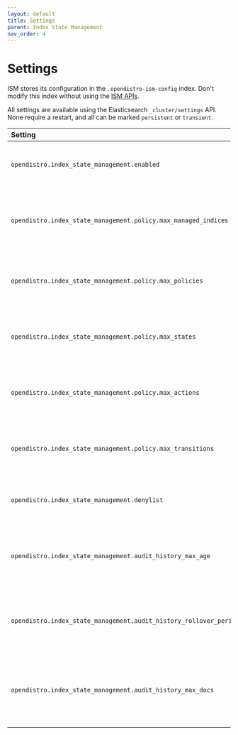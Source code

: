 ```yaml
---
layout: default
title: Settings
parent: Index State Management
nav_order: 4
---
```


# Settings

ISM stores its configuration in the `.opendistro-ism-config` index. Don't modify this index without using the [ISM APIs](../api/).

All settings are available using the Elasticsearch `_cluster/settings` API. None require a restart, and all can be marked `persistent` or `transient`.

Setting | Default | Description
:--- | :--- | :---
`opendistro.index_state_management.enabled` | True | Specifies whether ISM is enabled or not.
`opendistro.index_state_management.policy.max_managed_indices` | - | The maximum number of managed indices that can be created.
`opendistro.index_state_management.policy.max_policies` | - | The maximum number of policies that can be created.
`opendistro.index_state_management.policy.max_states` | - | The maximum number of states that can be in a policy.
`opendistro.index_state_management.policy.max_actions` | - |  The maximum number of actions that can be in a state.
`opendistro.index_state_management.policy.max_transitions` | - |  The maximum number of transitions that can be in a state.
`opendistro.index_state_management.denylist` | - |  The actions that are denied from being used.
`opendistro.index_state_management.audit_history_max_age` | - |  The maximum age before rolling over the audit history index.
`opendistro.index_state_management.audit_history_rollover_period` | - |  The time between rollover checks for the audit history index.
`opendistro.index_state_management.audit_history_max_docs` | - |  The maximum docs before rolling over the audit history index.
